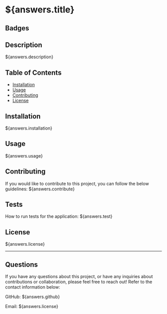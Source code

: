 # ${answers.title}
## Badges

## Description
${answers.description}

## Table of Contents 
- [Installation](#installation)
- [Usage](#usage)
- [Contributing](#contributing)
- [License](#license)

## Installation
${answers.installation}

## Usage
${answers.usage}

## Contributing
If you would like to contribute to this project, you can follow the below guidelines:
${answers.contribute}

## Tests
How to run tests for the application:
${answers.test}

## License
${answers.license}

---
## Questions

If you have any questions about this project, or have any inquiries about contributions or collaboration, please feel free to reach out! Refer to the contact information below:

GitHub: ${answers.github}

Email: ${answers.license}







